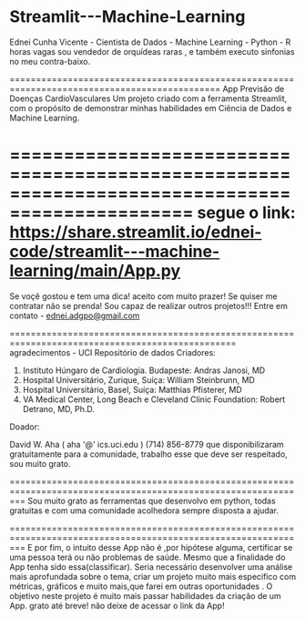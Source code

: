 # Streamlit---Machine-Learning
Ednei Cunha Vicente - Cientista de Dados - Machine Learning - Python - R 
horas vagas sou vendedor de orquídeas raras , e também executo sinfonias no meu contra-baixo.

==============================================================================================
App Previsão de Doenças CardioVasculares 
Um projeto criado com a ferramenta Streamlit, com o propósito de demonstrar minhas habilidades
em Ciência de Dados e Machine Learning. 

===============================================================================================
segue o link:
https://share.streamlit.io/ednei-code/streamlit---machine-learning/main/App.py
===============================================================================================
Se voçê gostou e tem uma dica! aceito com muito prazer! 
Se quiser me contratar não se prenda! Sou capaz de realizar outros projetos!!!
Entre em contato - ednei.adgpo@gmail.com

=================================================================================================
agradecimentos - UCI Repositório de dados Criadores:

1. Instituto Húngaro de Cardiologia. Budapeste: Andras Janosi, MD
2. Hospital Universitário, Zurique, Suíça: William Steinbrunn, MD
3. Hospital Universitário, Basel, Suíça: Matthias Pfisterer, MD
4. VA Medical Center, Long Beach e Cleveland Clinic Foundation: Robert Detrano, MD, Ph.D.

Doador:

David W. Aha ( aha '@' ics.uci.edu ) (714) 856-8779
que disponibilizaram gratuitamente para a comunidade, trabalho esse que deve ser respeitado, sou muito grato.

===============================================================================================================
Sou muito grato as ferramentas que desenvolvo em python, todas gratuitas e com uma comunidade acolhedora sempre
disposta a ajudar. 

===============================================================================================================
E por fim, o intuito desse App não é ,por hipótese alguma, certificar se uma pessoa terá ou não problemas de saúde.
Mesmo que a finalidade do App tenha sido essa(classificar).
Seria necessário desenvolver uma  análise mais aprofundada sobre o tema, criar um projeto muito mais especifico com métricas,
gráficos e muito mais,que farei em outras oportunidades . O objetivo neste projeto é muito mais passar habilidades da criação de um App.
grato até breve! não deixe de acessar o link da App!
